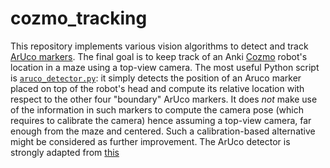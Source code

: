 # cozmo_tracking
This repository implements various vision algorithms to detect and track [ArUco markers](https://docs.opencv.org/4.x/d5/dae/tutorial_aruco_detection.html). The final goal is to keep track of an Anki [Cozmo](https://www.digitaldreamlabs.com/pages/cozmo) robot's location in a maze using a top-view camera. The most useful Python script is [`aruco_detector.py`](aruco/aruco_detector.py): it simply detects the position of an Aruco marker placed on top of the robot's head and compute its relative location with respect to the other four "boundary" ArUco markers. It does *not* make use of the information in such markers to compute the camera pose (which requires to calibrate the camera) hence assuming a top-view camera, far enough from the maze and centered. Such a calibration-based alternative might be considered as further improvement. 
The ArUco detector is strongly adapted from [this](https://pyimagesearch.com/)

